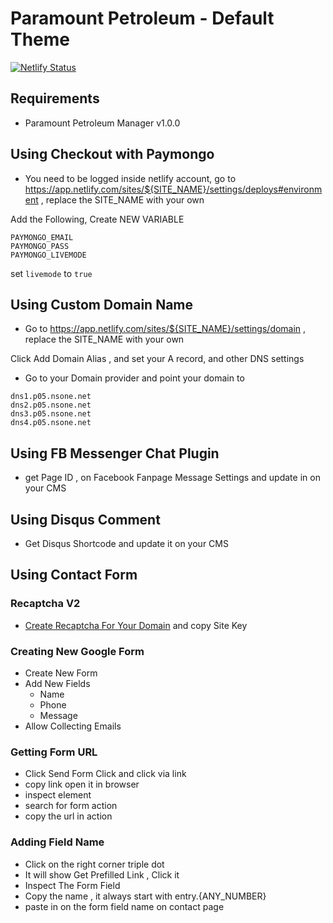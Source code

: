 # Paramount Petroleum - Default Theme

[![Netlify Status](https://api.netlify.com/api/v1/badges/17758869-2b98-4ae6-87f3-6206ac5d8578/deploy-status)](https://app.netlify.com/sites/goldcoders/deploys)

## Requirements

-   Paramount Petroleum Manager v1.0.0

## Using Checkout with Paymongo

-   You  need to be logged inside netlify account, go to https://app.netlify.com/sites/${SITE_NAME}/settings/deploys#environment , replace the SITE_NAME with your own

Add the Following, Create NEW VARIABLE
```
PAYMONGO_EMAIL
PAYMONGO_PASS
PAYMONGO_LIVEMODE
```
set `livemode` to `true`

## Using Custom Domain Name

-  Go to https://app.netlify.com/sites/${SITE_NAME}/settings/domain , replace the SITE_NAME with your own

Click Add Domain Alias , and set your A record, and other DNS settings

- Go to your Domain provider and point your domain to

```
dns1.p05.nsone.net
dns2.p05.nsone.net
dns3.p05.nsone.net
dns4.p05.nsone.net
```



## Using FB Messenger Chat Plugin

-   get Page ID , on Facebook Fanpage Message Settings and update in on your CMS

## Using Disqus Comment

-   Get Disqus Shortcode and update it on your CMS

## Using Contact Form

### Recaptcha V2

-   [Create Recaptcha For Your Domain](https://www.google.com/recaptcha/admin/create) and copy Site Key

### Creating New Google Form

-   Create New Form
-   Add New Fields
    -   Name
    -   Phone
    -   Message
-   Allow Collecting Emails

### Getting Form URL

-   Click Send Form Click and click via link
-   copy link open it in browser
-   inspect element
-   search for form action
-   copy the url in action

### Adding Field Name

-   Click on the right corner triple dot
-   It will show Get Prefilled Link , Click it
-   Inspect The Form Field
-   Copy the name , it always start with entry.{ANY_NUMBER}
-   paste in on the form field name on contact page
